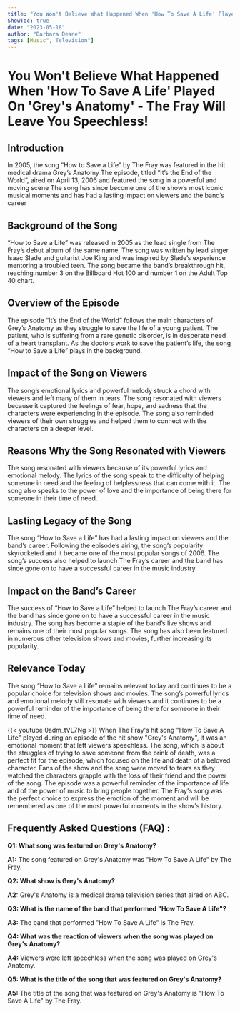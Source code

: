 ```yaml
---
title: "You Won't Believe What Happened When 'How To Save A Life' Played On 'Grey's Anatomy' - The Fray Will Leave You Speechless!"
ShowToc: true 
date: "2023-05-18"
author: "Barbara Deane" 
tags: [Music", Television"]
---
```

# You Won't Believe What Happened When 'How To Save A Life' Played On 'Grey's Anatomy' - The Fray Will Leave You Speechless!

## Introduction

In 2005, the song “How to Save a Life” by The Fray was featured in the hit medical drama Grey’s Anatomy The episode, titled “It’s the End of the World”, aired on April 13, 2006 and featured the song in a powerful and moving scene The song has since become one of the show’s most iconic musical moments and has had a lasting impact on viewers and the band’s career

## Background of the Song

“How to Save a Life” was released in 2005 as the lead single from The Fray’s debut album of the same name. The song was written by lead singer Isaac Slade and guitarist Joe King and was inspired by Slade’s experience mentoring a troubled teen. The song became the band’s breakthrough hit, reaching number 3 on the Billboard Hot 100 and number 1 on the Adult Top 40 chart.

## Overview of the Episode

The episode “It’s the End of the World” follows the main characters of Grey’s Anatomy as they struggle to save the life of a young patient. The patient, who is suffering from a rare genetic disorder, is in desperate need of a heart transplant. As the doctors work to save the patient’s life, the song “How to Save a Life” plays in the background.

## Impact of the Song on Viewers

The song’s emotional lyrics and powerful melody struck a chord with viewers and left many of them in tears. The song resonated with viewers because it captured the feelings of fear, hope, and sadness that the characters were experiencing in the episode. The song also reminded viewers of their own struggles and helped them to connect with the characters on a deeper level.

## Reasons Why the Song Resonated with Viewers

The song resonated with viewers because of its powerful lyrics and emotional melody. The lyrics of the song speak to the difficulty of helping someone in need and the feeling of helplessness that can come with it. The song also speaks to the power of love and the importance of being there for someone in their time of need.

## Lasting Legacy of the Song

The song “How to Save a Life” has had a lasting impact on viewers and the band’s career. Following the episode’s airing, the song’s popularity skyrocketed and it became one of the most popular songs of 2006. The song’s success also helped to launch The Fray’s career and the band has since gone on to have a successful career in the music industry.

## Impact on the Band’s Career

The success of “How to Save a Life” helped to launch The Fray’s career and the band has since gone on to have a successful career in the music industry. The song has become a staple of the band’s live shows and remains one of their most popular songs. The song has also been featured in numerous other television shows and movies, further increasing its popularity.

## Relevance Today

The song “How to Save a Life” remains relevant today and continues to be a popular choice for television shows and movies. The song’s powerful lyrics and emotional melody still resonate with viewers and it continues to be a powerful reminder of the importance of being there for someone in their time of need.

{{< youtube 0adm_tVL7Ng >}} 
When The Fray's hit song "How To Save A Life" played during an episode of the hit show "Grey's Anatomy", it was an emotional moment that left viewers speechless. The song, which is about the struggles of trying to save someone from the brink of death, was a perfect fit for the episode, which focused on the life and death of a beloved character. Fans of the show and the song were moved to tears as they watched the characters grapple with the loss of their friend and the power of the song. The episode was a powerful reminder of the importance of life and of the power of music to bring people together. The Fray's song was the perfect choice to express the emotion of the moment and will be remembered as one of the most powerful moments in the show's history.

## Frequently Asked Questions (FAQ) :
**Q1: What song was featured on Grey's Anatomy?**

**A1:** The song featured on Grey's Anatomy was "How To Save A Life" by The Fray.

**Q2: What show is Grey's Anatomy?**

**A2:** Grey's Anatomy is a medical drama television series that aired on ABC.

**Q3: What is the name of the band that performed "How To Save A Life"?**

**A3:** The band that performed "How To Save A Life" is The Fray.

**Q4: What was the reaction of viewers when the song was played on Grey's Anatomy?**

**A4:** Viewers were left speechless when the song was played on Grey's Anatomy.

**Q5: What is the title of the song that was featured on Grey's Anatomy?**

**A5:** The title of the song that was featured on Grey's Anatomy is "How To Save A Life" by The Fray.



